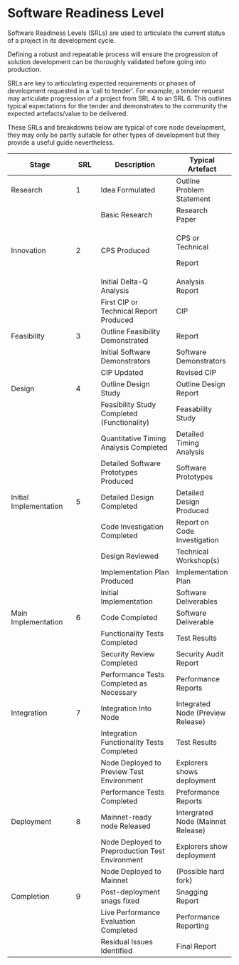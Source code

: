 # Software Readiness Level

Software Readiness Levels (SRLs) are used to articulate the current status of a project in its development cycle.&#x20;

Defining a robust and repeatable process will ensure the progression of solution development can be thoroughly validated before going into production.&#x20;

SRLs are key to articulating expected requirements or phases of development requested in a 'call to tender'. For example; a tender request may articulate progression of a project from SRL 4 to an SRL 6. This outlines typical expectations for the tender and demonstrates to the community the expected artefacts/value to be delivered.&#x20;

These SRLs and breakdowns below are typical of core node development, they may only be partly suitable for other types of development but they provide a useful guide nevertheless.

<table><thead><tr><th width="170">Stage</th><th width="70">SRL</th><th width="263">Description</th><th>Typical Artefact</th></tr></thead><tbody><tr><td>Research</td><td>1</td><td>Idea Formulated</td><td>Outline Problem Statement</td></tr><tr><td></td><td></td><td>Basic Research </td><td>Research Paper</td></tr><tr><td>Innovation</td><td>2</td><td>CPS Produced</td><td><p>CPS or Technical </p><p>Report</p></td></tr><tr><td></td><td></td><td>Initial Delta-Q Analysis</td><td>Analysis Report</td></tr><tr><td></td><td></td><td>First CIP or Technical Report Produced</td><td>CIP</td></tr><tr><td>Feasibility</td><td>3</td><td>Outline Feasibility Demonstrated</td><td>Report</td></tr><tr><td></td><td></td><td>Initial Software Demonstrators</td><td>Software Demonstrators</td></tr><tr><td></td><td></td><td>CIP Updated</td><td>Revised CIP</td></tr><tr><td>Design</td><td>4</td><td>Outline Design Study</td><td>Outline Design Report</td></tr><tr><td></td><td></td><td>Feasibility Study Completed (Functionality)</td><td>Feasability Study</td></tr><tr><td></td><td></td><td>Quantitative Timing Analysis Completed</td><td>Detailed Timing Analysis</td></tr><tr><td></td><td></td><td>Detailed Software Prototypes Produced</td><td>Software Prototypes</td></tr><tr><td>Initial Implementation</td><td>5</td><td>Detailed Design Completed</td><td>Detailed Design Produced</td></tr><tr><td></td><td></td><td>Code Investigation Completed</td><td>Report on Code Investigation</td></tr><tr><td></td><td></td><td>Design Reviewed</td><td>Technical Workshop(s)</td></tr><tr><td></td><td></td><td>Implementation Plan Produced</td><td>Implementation Plan</td></tr><tr><td></td><td></td><td>Initial Implementation</td><td>Software Deliverables</td></tr><tr><td>Main Implementation</td><td>6</td><td>Code Completed</td><td>Software Deliverable</td></tr><tr><td></td><td></td><td>Functionality Tests Completed</td><td>Test Results</td></tr><tr><td></td><td></td><td>Security Review Completed</td><td>Security Audit Report</td></tr><tr><td></td><td></td><td>Performance Tests Completed as Necessary</td><td>Performance Reports</td></tr><tr><td>Integration</td><td>7</td><td>Integration Into Node</td><td>Integrated Node (Preview Release)</td></tr><tr><td></td><td></td><td>Integration Functionality Tests Completed</td><td>Test Results</td></tr><tr><td></td><td></td><td>Node Deployed to Preview Test Environment</td><td>Explorers shows deployment</td></tr><tr><td></td><td></td><td>Performance Tests Completed</td><td>Preformance Reports</td></tr><tr><td>Deployment</td><td>8</td><td>Mainnet-ready node Released</td><td>Intergrated Node (Mainnet Release)</td></tr><tr><td></td><td></td><td>Node Deployed to Preproduction Test Environment</td><td>Explorers show deployment</td></tr><tr><td></td><td></td><td>Node Deployed to Mainnet</td><td>(Possible hard fork)</td></tr><tr><td>Completion</td><td>9</td><td>Post-deployment snags fixed</td><td>Snagging Report</td></tr><tr><td></td><td></td><td>Live Performance Evaluation Completed</td><td>Performance Reporting</td></tr><tr><td></td><td></td><td>Residual Issues Identified</td><td>Final Report</td></tr></tbody></table>

